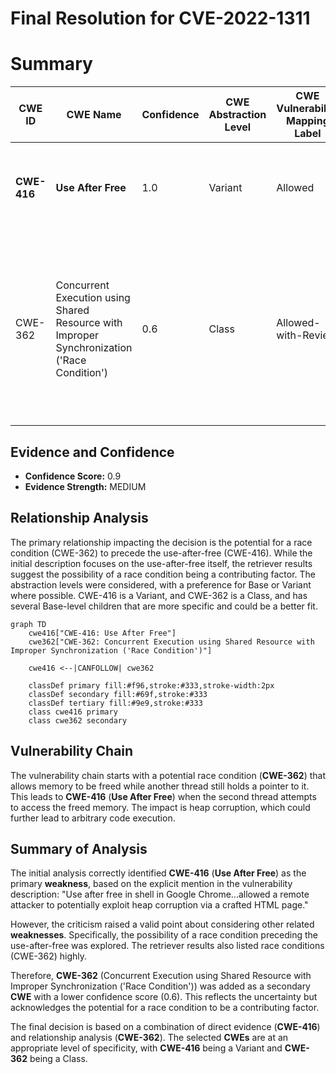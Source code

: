 # Final Resolution for CVE-2022-1311

# Summary

| CWE ID  | CWE Name                                                        | Confidence | CWE Abstraction Level | CWE Vulnerability Mapping Label | CWE-Vulnerability Mapping Notes                                                                                                                                                                                                                                                |
| ------- | --------------------------------------------------------------- | ---------- | ----------------------- | ------------------------------- | ------------------------------------------------------------------------------------------------------------------------------------------------------------------------------------------------------------------------------------------------------------------------------ |
| **CWE-416** | **Use After Free**                                                  | 1.0        | Variant                | Allowed                         | Primary **CWE**. The vulnerability description explicitly states "**Use after free**."                                                                                                                                                                                          |
| CWE-362 | Concurrent Execution using Shared Resource with Improper Synchronization ('Race Condition') | 0.6        | Class                   | Allowed-with-Review                         | Secondary **CWE**, if there is any indication of concurrent access to the freed memory. Several of the retriever results indicate **CWE-362** as a possible weakness.                                                                                                        |

## Evidence and Confidence

*   **Confidence Score:** 0.9
*   **Evidence Strength:** MEDIUM

## Relationship Analysis
The primary relationship impacting the decision is the potential for a race condition (CWE-362) to precede the use-after-free (CWE-416). While the initial description focuses on the use-after-free itself, the retriever results suggest the possibility of a race condition being a contributing factor. The abstraction levels were considered, with a preference for Base or Variant where possible. CWE-416 is a Variant, and CWE-362 is a Class, and has several Base-level children that are more specific and could be a better fit.

```mermaid
graph TD
    cwe416["CWE-416: Use After Free"]
    cwe362["CWE-362: Concurrent Execution using Shared Resource with Improper Synchronization ('Race Condition')"]
    
    cwe416 <--|CANFOLLOW| cwe362
    
    classDef primary fill:#f96,stroke:#333,stroke-width:2px
    classDef secondary fill:#69f,stroke:#333
    classDef tertiary fill:#9e9,stroke:#333
    class cwe416 primary
    class cwe362 secondary
```

## Vulnerability Chain
The vulnerability chain starts with a potential race condition (**CWE-362**) that allows memory to be freed while another thread still holds a pointer to it. This leads to **CWE-416** (**Use After Free**) when the second thread attempts to access the freed memory. The impact is heap corruption, which could further lead to arbitrary code execution.

## Summary of Analysis
The initial analysis correctly identified **CWE-416** (**Use After Free**) as the primary **weakness**, based on the explicit mention in the vulnerability description: "Use after free in shell in Google Chrome...allowed a remote attacker to potentially exploit heap corruption via a crafted HTML page."

However, the criticism raised a valid point about considering other related **weaknesses**. Specifically, the possibility of a race condition preceding the use-after-free was explored. The retriever results also listed race conditions (CWE-362) highly.

Therefore, **CWE-362** (Concurrent Execution using Shared Resource with Improper Synchronization ('Race Condition')) was added as a secondary **CWE** with a lower confidence score (0.6). This reflects the uncertainty but acknowledges the potential for a race condition to be a contributing factor.

The final decision is based on a combination of direct evidence (**CWE-416**) and relationship analysis (**CWE-362**). The selected **CWEs** are at an appropriate level of specificity, with **CWE-416** being a Variant and **CWE-362** being a Class.